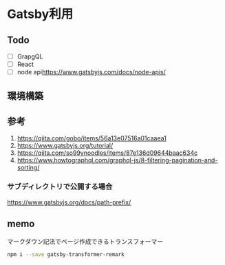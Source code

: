 # Gatsby利用

## Todo

- [ ] GrapgQL
- [ ] React
- [ ] node api<https://www.gatsbyjs.com/docs/node-apis/>

## 環境構築

## 参考

1. <https://qiita.com/gobo/items/56a13e07516a01caaea1>
2. <https://www.gatsbyjs.org/tutorial/>
3. <https://qiita.com/so99ynoodles/items/87e136d09644baac634c>
4. <https://www.howtographql.com/graphql-js/8-filtering-pagination-and-sorting/>

### サブディレクトリで公開する場合

<https://www.gatsbyjs.org/docs/path-prefix/>

## memo

マークダウン記法でページ作成できるトランスフォーマー

```bash
npm i --save gatsby-transformer-remark
```
